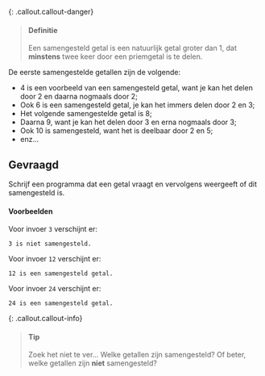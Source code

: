 {: .callout.callout-danger}
> #### Definitie
> Een samengesteld getal is een natuurlijk getal groter dan 1, dat **minstens** twee keer door een priemgetal is te delen.

De eerste samengestelde getallen zijn de volgende:

- 4 is een voorbeeld van een samengesteld getal, want je kan het delen door 2 en daarna nogmaals door 2;
- Ook 6 is een samengesteld getal, je kan het immers delen door 2 en 3;
- Het volgende samengestelde getal is 8;
- Daarna 9, want je kan het delen door 3 en erna nogmaals door 3;
- Ook 10 is samengesteld, want het is deelbaar door 2 en 5;
- enz...

## Gevraagd
Schrijf een programma dat een getal vraagt en vervolgens weergeeft of dit samengesteld is.

#### Voorbeelden
Voor invoer `3` verschijnt er:
```
3 is niet samengesteld.
```

Voor invoer `12` verschijnt er:
```
12 is een samengesteld getal.
```

Voor invoer `24` verschijnt er:
```
24 is een samengesteld getal.
```

{: .callout.callout-info}
> #### Tip
> Zoek het niet te ver... Welke getallen zijn samengesteld? Of beter, welke getallen zijn **niet** samengesteld?